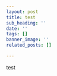 ```yaml
---
layout: post
title: test
sub_heading: ''
date: ''
tags: []
banner_image: ''
related_posts: []

---
```

test